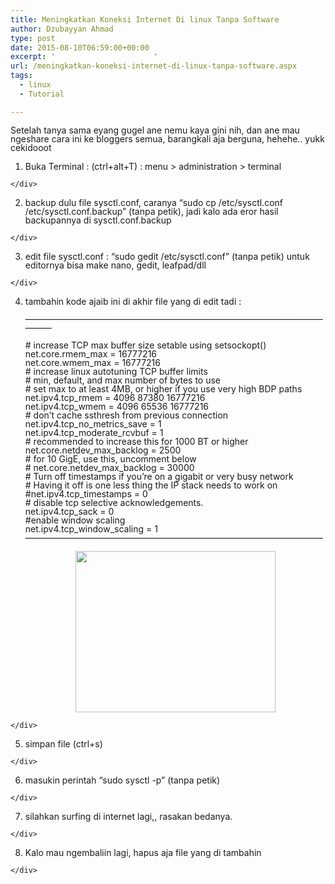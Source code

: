 ```yaml
---
title: Meningkatkan Koneksi Internet Di linux Tanpa Software
author: Dzubayyan Ahmad
type: post
date: 2015-08-10T06:59:00+00:00
excerpt: '						'
url: /meningkatkan-koneksi-internet-di-linux-tanpa-software.aspx
tags:
  - linux
  - Tutorial

---
```

<div style="line-height: 100%; margin-bottom: 0in;" align="left">
  Setelah tanya sama eyang gugel ane nemu kaya gini nih, dan ane mau ngeshare cara ini ke bloggers semua, barangkali aja berguna, hehehe.. yukk cekidooot
</div>

<div style="line-height: 100%; margin-bottom: 0in;" align="left">
</div>

  1. <div style="line-height: 100%; margin-bottom: 0in;" align="left">
      Buka Terminal : (ctrl+alt+T) : menu > administration > terminal
    </div>

  2. <div style="line-height: 100%; margin-bottom: 0in;" align="left">
      backup dulu file sysctl.conf, caranya “sudo cp /etc/sysctl.conf /etc/sysctl.conf.backup” (tanpa petik), jadi kalo ada eror hasil backupannya di sysctl.conf.backup
    </div>

  3. <div style="line-height: 100%; margin-bottom: 0in;" align="left">
      edit file sysctl.conf : “sudo gedit /etc/sysctl.conf” (tanpa petik) untuk editornya bisa make nano, gedit, leafpad/dll
    </div>

  4. <div style="line-height: 100%; margin-bottom: 0in;" align="left">
      <p>
        tambahin kode ajaib ini di akhir file yang di edit tadi :<br /> <a name="more"></a><br /> &#8212;&#8212;&#8212;&#8212;&#8212;&#8212;&#8212;&#8212;&#8212;&#8212;&#8212;&#8212;&#8212;&#8212;&#8212;&#8212;&#8212;&#8212;&#8212;&#8212;&#8212;&#8212;&#8212;&#8212;&#8212;&#8212;&#8212;&#8212;&#8212;&#8212;&#8212;&#8212;&#8212;&#8212;&#8212;&#8212;&#8212;
      </p>
      
      <div style="clear: both; text-align: center;">
      </div>
      
      <p>
        <span style="font-family: inherit, serif;"># increase TCP max buffer size setable using setsockopt()<br /> net.core.rmem_max = 16777216<br /> net.core.wmem_max = 16777216<br /> # increase linux autotuning TCP buffer limits<br /> # min, default, and max number of bytes to use<br /> # set max to at least 4MB, or higher if you use very high BDP paths<br /> net.ipv4.tcp_rmem = 4096 87380 16777216<br /> net.ipv4.tcp_wmem = 4096 65536 16777216<br /> # don&#8217;t cache ssthresh from previous connection<br /> net.ipv4.tcp_no_metrics_save = 1<br /> net.ipv4.tcp_moderate_rcvbuf = 1<br /> # recommended to increase this for 1000 BT or higher<br /> net.core.netdev_max_backlog = 2500<br /> # for 10 GigE, use this, uncomment below<br /> # net.core.netdev_max_backlog = 30000<br /> # Turn off timestamps if you&#8217;re on a gigabit or very busy network<br /> # Having it off is one less thing the IP stack needs to work on<br /> #net.ipv4.tcp_timestamps = 0<br /> # disable tcp selective acknowledgements.<br /> net.ipv4.tcp_sack = 0<br /> #enable window scaling<br /> net.ipv4.tcp_window_scaling = 1<br /> &#8212;&#8212;&#8212;&#8212;&#8212;&#8212;&#8212;&#8212;&#8212;&#8212;&#8212;&#8212;&#8212;&#8212;&#8212;&#8212;&#8212;&#8212;&#8212;&#8212;&#8212;&#8212;&#8212;&#8212;&#8212;&#8212;&#8212;&#8212;&#8212;&#8212;&#8212;&#8212;&#8212;&#8212;</span>
      </p>
      
      <div style="clear: both; text-align: center;">
        <a style="margin-left: 1em; margin-right: 1em;" href="https://3.bp.blogspot.com/-4BNaFba-zs0/Vcl_oX-rRFI/AAAAAAAAAz0/wIvXgvyiQT8/s1600/Screenshot%2Bfrom%2B2015-08-11%2B11%253A45%253A20.png"><img loading="lazy" decoding="async" src="https://3.bp.blogspot.com/-4BNaFba-zs0/Vcl_oX-rRFI/AAAAAAAAAz0/wIvXgvyiQT8/s320/Screenshot%2Bfrom%2B2015-08-11%2B11%253A45%253A20.png" alt="" alt="" width="320" height="258" border="0" /></a>
      </div>
    </div>

  5. <div style="line-height: 100%; margin-bottom: 0in;" align="left">
      <span style="font-family: inherit, serif;">simpan file (ctrl+s)</span>
    </div>

  6. <div style="line-height: 100%; margin-bottom: 0in;" align="left">
      <span style="font-family: inherit, serif;">masukin perintah “sudo sysctl -p” (tanpa petik)</span>
    </div>

  7. <div style="line-height: 100%; margin-bottom: 0in;" align="left">
      <span style="font-family: inherit, serif;">silahkan surfing di internet lagi,, rasakan bedanya.</span>
    </div>

  8. <div style="line-height: 100%; margin-bottom: 0in;" align="left">
      <span style="font-family: inherit, serif;">Kalo mau ngembaliin lagi, hapus aja file yang di tambahin</span>
    </div>